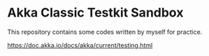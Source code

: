 # Akka Classic Testkit Sandbox

This repository contains some codes written by myself for practice.

https://doc.akka.io/docs/akka/current/testing.html